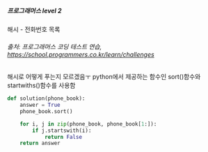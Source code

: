 ##### 프로그래머스 level 2
해시 - 전화번호 목록
###### 출처: 프로그래머스 코딩 테스트 연습, https://school.programmers.co.kr/learn/challenges

해시로 어떻게 푸는지 모르겠음ㅜ
python에서 제공하는 함수인 sort()함수와 startwiths()함수를 사용함

```python
def solution(phone_book):
    answer = True
    phone_book.sort()

    for i, j in zip(phone_book, phone_book[1:]):
        if j.startswith(i):
            return False
    return answer
```
